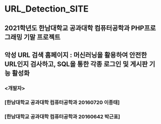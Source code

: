# URL_Detection_SITE
## 2021학년도 한남대학교 공과대학 컴퓨터공학과 PHP프로그래밍 기말 프로젝트
## 악성 URL 검색 홈페이지 : 머신러닝을 활용하여 안전한 URL인지 검사하고, SQL을 통한 각종 로그인 및 게시판 기능 활성화
### <개발자>
### [한남대학교 공과대학 컴퓨터공학과 20160720 이종태] 
### [한남대학교 공과대학 컴퓨터공학과 20160642 박근표]
